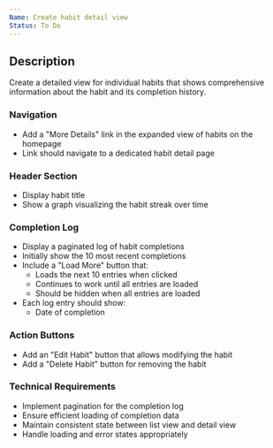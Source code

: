 ```yaml
---
Name: Create habit detail view
Status: To Do
---
```


## Description

Create a detailed view for individual habits that shows comprehensive information about the habit and its completion history.

### Navigation
- Add a "More Details" link in the expanded view of habits on the homepage
- Link should navigate to a dedicated habit detail page

### Header Section
- Display habit title
- Show a graph visualizing the habit streak over time

### Completion Log
- Display a paginated log of habit completions
- Initially show the 10 most recent completions
- Include a "Load More" button that:
  - Loads the next 10 entries when clicked
  - Continues to work until all entries are loaded
  - Should be hidden when all entries are loaded
- Each log entry should show:
  - Date of completion

### Action Buttons
- Add an "Edit Habit" button that allows modifying the habit
- Add a "Delete Habit" button for removing the habit

### Technical Requirements
- Implement pagination for the completion log
- Ensure efficient loading of completion data
- Maintain consistent state between list view and detail view
- Handle loading and error states appropriately 